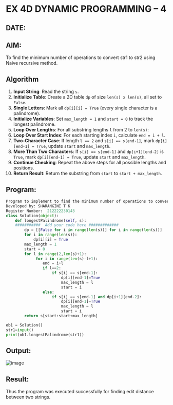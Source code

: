# EX 4D DYNAMIC PROGRAMMING – 4
## DATE:
## AIM:
To find the minimum number of operations to convert str1 to str2 using Naive recursive method.





## Algorithm

1. **Input String**: Read the string `s`.
2. **Initialize Table**: Create a 2D table `dp` of size `len(s) x len(s)`, all set to `False`.
3. **Single Letters**: Mark all `dp[i][i] = True` (every single character is a palindrome).
4. **Initialize Variables**: Set `max_length = 1` and `start = 0` to track the longest palindrome.
5. **Loop Over Lengths**: For all substring lengths `l` from 2 to `len(s)`:
6. **Loop Over Start Index**: For each starting index `i`, calculate `end = i + l`.
7. **Two-Character Case**: If length `l == 2` and `s[i] == s[end-1]`, mark `dp[i][end-1] = True`, update `start` and `max_length`.
8. **More Than Two Characters**: If `s[i] == s[end-1]` and `dp[i+1][end-2]` is `True`, mark `dp[i][end-1] = True`, update `start` and `max_length`.
9. **Continue Checking**: Repeat the above steps for all possible lengths and positions.
10. **Return Result**: Return the substring from `start` to `start + max_length`.

## Program:
```python
Program to implement to find the minimum number of operations to convert str1 to str2 using Naive recursive method
Developed by: SHARANGINI T K
Register Number:  212222230143
class Solution(object):
    def longestPalindrome(self, s):
    ###########  Add your code here #############
        dp = [[False for i in range(len(s))] for i in range(len(s))]
        for i in range(len(s)):
            dp[i][i] = True
        max_length = 1
        start = 0
        for l in range(2,len(s)+1):
             for i in range(len(s)-l+1):
                end = i+l
                if l==2:
                    if s[i] == s[end-1]:
                        dp[i][end-1]=True
                        max_length = l
                        start = i
                else:
                    if s[i] == s[end-1] and dp[i+1][end-2]:
                        dp[i][end-1]=True
                        max_length = l
                        start = i
        return s[start:start+max_length]

ob1 = Solution()
str1=input()
print(ob1.longestPalindrome(str1))
```

## Output:
![image](https://github.com/user-attachments/assets/ca53d9a9-423d-433c-ac71-e8598e907c09)


## Result:
Thus the program was executed successfully for finding edit distance between two strings.
